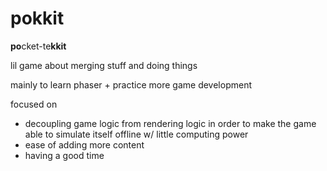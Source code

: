 # pokkit

**po**cket-te**kkit**

lil game about merging stuff and doing things

mainly to learn phaser + practice more game development

focused on

- decoupling game logic from rendering logic in order to make the game able to simulate itself offline w/ little
  computing power
- ease of adding more content
- having a good time 
